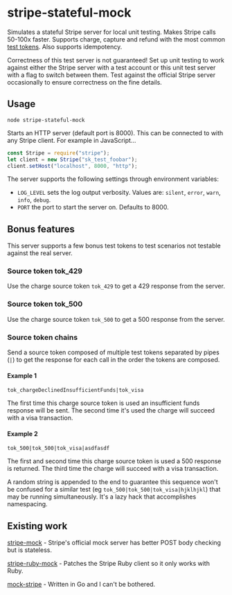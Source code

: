 # stripe-stateful-mock

Simulates a stateful Stripe server for local unit testing.  Makes Stripe calls 50-100x faster.  Supports charge, capture and refund with the most common [test tokens](https://stripe.com/docs/testing).  Also supports idempotency.

Correctness of this test server is not guaranteed!  Set up unit testing to work against either the Stripe server with a test account or this unit test server with a flag to switch between them.  Test against the official Stripe server occasionally to ensure correctness on the fine details.

## Usage

`node stripe-stateful-mock`

Starts an HTTP server (default port is 8000).  This can be connected to with any Stripe client.  For example in JavaScript...

```javascript
const Stripe = require("stripe");
let client = new Stripe("sk_test_foobar");
client.setHost("localhost", 8000, "http");
```

The server supports the following settings through environment variables:

- `LOG_LEVEL` sets the log output verbosity.  Values are: `silent`, `error`, `warn`, `info`, `debug`.
- `PORT` the port to start the server on.  Defaults to 8000.

## Bonus features

This server supports a few bonus test tokens to test scenarios not testable against the real server.

### Source token tok_429

Use the charge source token `tok_429` to get a 429 response from the server.

### Source token tok_500

Use the charge source token `tok_500` to get a 500 response from the server.

### Source token chains

Send a source token composed of multiple test tokens separated by pipes (`|`) to get the response for each call in the order the tokens are composed.

#### Example 1

`tok_chargeDeclinedInsufficientFunds|tok_visa`

The first time this charge source token is used an insufficient funds response will be sent.  The second time it's used the charge will succeed with a visa transaction.

#### Example 2

`tok_500|tok_500|tok_visa|asdfasdf`

The first and second time this charge source token is used a 500 response is returned.  The third time the charge will succeed with a visa transaction.

A random string is appended to the end to guarantee this sequence won't be confused for a similar test (eg `tok_500|tok_500|tok_visa|hjklhjkl`) that may be running simultaneously.  It's a lazy hack that accomplishes namespacing.

## Existing work

[stripe-mock](https://github.com/stripe/stripe-mock) - Stripe's official mock server has better POST body checking but is stateless.

[stripe-ruby-mock](https://github.com/rebelidealist/stripe-ruby-mock) - Patches the Stripe Ruby client so it only works with Ruby.

[mock-stripe](https://github.com/prasanthkv/mock-stripe) - Written in Go and I can't be bothered.
